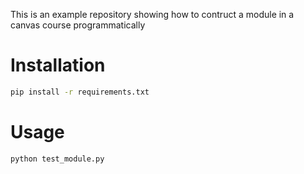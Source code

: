 This is an example repository showing how to contruct a module in a canvas course 
programmatically

# Installation

```bash
pip install -r requirements.txt
```

# Usage

```bash
python test_module.py
```
